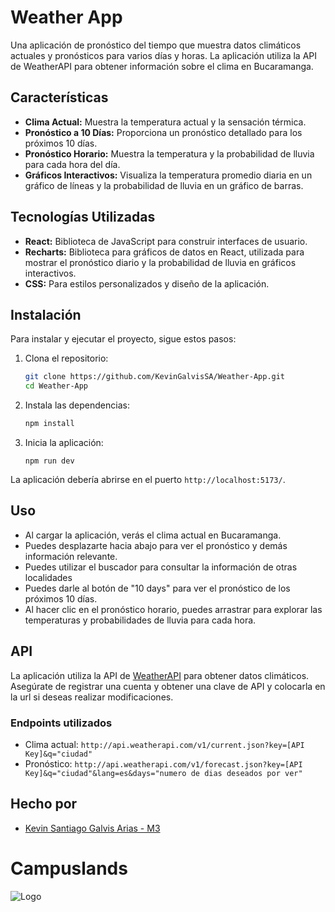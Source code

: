 # Weather App

Una aplicación de pronóstico del tiempo que muestra datos climáticos actuales y pronósticos para varios días y horas. La aplicación utiliza la API de WeatherAPI para obtener información sobre el clima en Bucaramanga.

## Características

- **Clima Actual:** Muestra la temperatura actual y la sensación térmica.
- **Pronóstico a 10 Días:** Proporciona un pronóstico detallado para los próximos 10 días.
- **Pronóstico Horario:** Muestra la temperatura y la probabilidad de lluvia para cada hora del día.
- **Gráficos Interactivos:** Visualiza la temperatura promedio diaria en un gráfico de líneas y la probabilidad de lluvia en un gráfico de barras.

## Tecnologías Utilizadas

- **React:** Biblioteca de JavaScript para construir interfaces de usuario.
- **Recharts:** Biblioteca para gráficos de datos en React, utilizada para mostrar el pronóstico diario y la probabilidad de lluvia en gráficos interactivos.
- **CSS:** Para estilos personalizados y diseño de la aplicación.

## Instalación

Para instalar y ejecutar el proyecto, sigue estos pasos:

1. Clona el repositorio:

   ```bash
   git clone https://github.com/KevinGalvisSA/Weather-App.git
   cd Weather-App
   ```

2. Instala las dependencias:

   ```bash
   npm install
   ```

3. Inicia la aplicación:

   ```
   npm run dev
   ```

La aplicación debería abrirse en el puerto `http://localhost:5173/`.

## Uso

- Al cargar la aplicación, verás el clima actual en Bucaramanga.
- Puedes desplazarte hacia abajo para ver el pronóstico y demás información relevante.
- Puedes utilizar el buscador para consultar la información de otras localidades
- Puedes darle al botón de "10 days" para ver el pronóstico de los próximos 10 días.
- Al hacer clic en el pronóstico horario, puedes arrastrar para explorar las temperaturas y probabilidades de lluvia para cada hora.

## API

La aplicación utiliza la API de [WeatherAPI](https://www.weatherapi.com/) para obtener datos climáticos. Asegúrate de registrar una cuenta y obtener una clave de API y colocarla en la url si deseas realizar modificaciones.

### Endpoints utilizados

- Clima actual: `http://api.weatherapi.com/v1/current.json?key=[API Key]&q="ciudad"`
- Pronóstico: `http://api.weatherapi.com/v1/forecast.json?key=[API Key]&q="ciudad"&lang=es&days="numero de dias deseados por ver"`
## Hecho por

- [Kevin Santiago Galvis Arias - M3](https://github.com/KevinGalvisSA)


# Campuslands
![Logo](https://encrypted-tbn0.gstatic.com/images?q=tbn:ANd9GcTSYssTiQH-eIlsZKQZm-iYKkeY-V26_NMf-Q&s)

